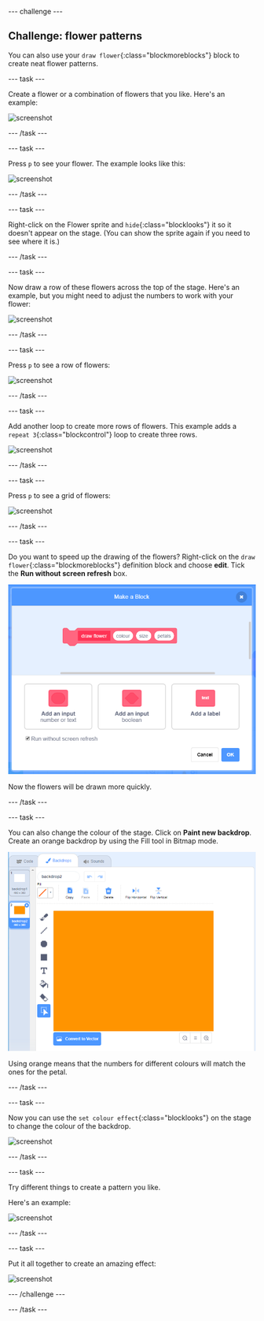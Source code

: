 --- challenge ---

## Challenge: flower patterns

You can also use your `draw flower`{:class="blockmoreblocks"} block to create neat flower patterns. 

--- task ---

Create a flower or a combination of flowers that you like. Here's an example:

 ![screenshot](images/flower-for-pattern.png)  
 

--- /task ---

--- task ---

Press `p` to see your flower. The example looks like this:

 ![screenshot](images/flower-for-pattern-example.png)  
 

--- /task ---

--- task ---

Right-click on the Flower sprite and `hide`{:class="blocklooks"} it so it doesn't appear on the stage. (You can show the sprite again if you need to see where it is.)

--- /task ---

--- task ---

Now draw a row of these flowers across the top of the stage. Here's an example, but you might need to adjust the numbers to work with your flower:

 ![screenshot](images/flower-pattern-row.png)
 

--- /task ---

--- task ---

Press `p` to see a row of flowers: 

 ![screenshot](images/flower-pattern-row-example.png)
 

--- /task ---

--- task ---

Add another loop to create more rows of flowers. This example adds a `repeat 3`{:class="blockcontrol"} loop to create three rows. 

 ![screenshot](images/flower-pattern-rows.png)
 

--- /task ---

--- task ---

Press `p` to see a grid of flowers: 

 ![screenshot](images/flower-pattern-rows-example.png)
 

--- /task ---

--- task ---

Do you want to speed up the drawing of the flowers? Right-click on the `draw flower`{:class="blockmoreblocks"} definition block and choose **edit**. Tick the **Run without screen refresh** box. 

 ![screenshot](images/flower-no-refresh.png)
 
 Now the flowers will be drawn more quickly. 

--- /task ---

--- task ---

You can also change the colour of the stage. Click on **Paint new backdrop**. Create an orange backdrop by using the Fill tool in Bitmap mode. 

 ![screenshot](images/flower-orange-backdrop.png)
 
 Using orange means that the numbers for different colours will match the ones for the petal. 
 

--- /task ---

--- task ---

Now you can use the `set colour effect`{:class="blocklooks"} on the stage to change the colour of the backdrop.
 
 ![screenshot](images/flower-backdrop-colour.png)
 

--- /task ---

--- task ---

Try different things to create a pattern you like. 

 Here's an example: 
 
 ![screenshot](images/flower-pattern-background.png)
 

--- /task ---

--- task ---

Put it all together to create an amazing effect:

 ![screenshot](images/flower-gen-example.gif)

--- /challenge ---

--- /task ---
